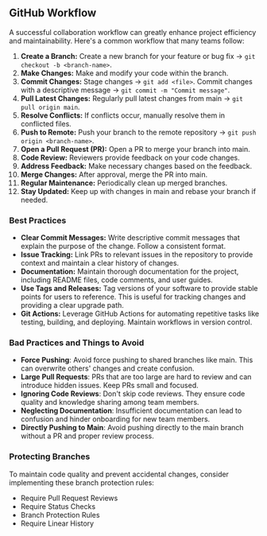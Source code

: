 ## GitHub Workflow

A successful collaboration workflow can greatly enhance project efficiency and maintainability. Here's a common workflow that many teams follow:

1. **Create a Branch:** Create a new branch for your feature or bug fix → `git checkout -b <branch-name>`.
2. **Make Changes:** Make and modify your code within the branch.
3. **Commit Changes:** Stage changes → `git add <file>`. Commit changes with a descriptive message → `git commit -m "Commit message"`.
4. **Pull Latest Changes:** Regularly pull latest changes from main → `git pull origin main`.
5. **Resolve Conflicts:** If conflicts occur, manually resolve them in conflicted files.
6. **Push to Remote:** Push your branch to the remote repository → `git push origin <branch-name>`.
7. **Open a Pull Request (PR):** Open a PR to merge your branch into main.
8. **Code Review:** Reviewers provide feedback on your code changes.
9. **Address Feedback:** Make necessary changes based on the feedback.
10. **Merge Changes:** After approval, merge the PR into main.
11. **Regular Maintenance:** Periodically clean up merged branches.
12. **Stay Updated:** Keep up with changes in main and rebase your branch if needed.

### Best Practices

- **Clear Commit Messages:** Write descriptive commit messages that explain the purpose of the change. Follow a consistent format.
- **Issue Tracking:** Link PRs to relevant issues in the repository to provide context and maintain a clear history of changes.
- **Documentation:** Maintain thorough documentation for the project, including README files, code comments, and user guides.
- **Use Tags and Releases:** Tag versions of your software to provide stable points for users to reference. This is useful for tracking changes and providing a clear upgrade path.
- **Git Actions:** Leverage GitHub Actions for automating repetitive tasks like testing, building, and deploying. Maintain workflows in version control.

### Bad Practices and Things to Avoid

- **Force Pushing**: Avoid force pushing to shared branches like main. This can overwrite others' changes and create confusion.
- **Large Pull Requests**: PRs that are too large are hard to review and can introduce hidden issues. Keep PRs small and focused.
- **Ignoring Code Reviews**: Don't skip code reviews. They ensure code quality and knowledge sharing among team members.
- **Neglecting Documentation**: Insufficient documentation can lead to confusion and hinder onboarding for new team members.
- **Directly Pushing to Main**: Avoid pushing directly to the main branch without a PR and proper review process.

### Protecting Branches

To maintain code quality and prevent accidental changes, consider implementing these branch protection rules:

- Require Pull Request Reviews
- Require Status Checks
- Branch Protection Rules
- Require Linear History